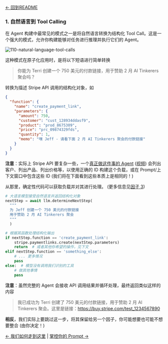 [← 回到README](https://github.com/humanlayer/12-factor-agents/blob/main/README.md)

### 1. 自然语言到 Tool Calling

在 Agent 构建中最常见的模式之一是将自然语言转换为结构化 Tool Call。这是一个强大的模式，允许你构建能够对任务进行推理并执行它们的 Agent。

![110-natural-language-tool-calls](https://github.com/humanlayer/12-factor-agents/blob/main/img/110-natural-language-tool-calls.png)

这种模式在原子化应用时，是将以下短语进行简单转换

> 你能为 Terri 创建一个 750 美元的付款链接，用于赞助 2 月 AI Tinkerers 聚会吗？

转换为描述 Stripe API 调用的结构化对象，如

```json
{
  "function": {
    "name": "create_payment_link",
    "parameters": {
      "amount": 750,
      "customer": "cust_128934ddasf9",
      "product": "prod_8675309",
      "price": "prc_09874329fds",
      "quantity": 1,
      "memo": "嘿 Jeff - 请看下面 2 月 AI Tinkerers 聚会的付款链接"
    }
  }
}
```

**注意**：实际上 Stripe API 要复杂一些，一个[真正做这件事的 Agent](https://github.com/dexhorthy/mailcrew) ([视频](https://www.youtube.com/watch?v=f_cKnoPC_Oo)) 会列出客户、列出产品、列出价格等，以使用正确的 ID 构建这个负载，或在 Prompt/上下文窗口中包含这些 ID (我们将在下面看到这些本质上是相同的！)

从那里，确定性代码可以获取负载并对其进行处理。 (更多信息见[因子 3](https://github.com/humanlayer/12-factor-agents/blob/main/content/factor-03-own-your-context-window.md))

```python
# 大语言模型接受自然语言并返回结构化对象
nextStep = await llm.determineNextStep(
  """
  为 Jeff 创建一个 750 美元的付款链接
  用于赞助 2 月 AI Tinkerers 聚会
  """
  )

# 根据其函数处理结构化输出
if nextStep.function == 'create_payment_link':
    stripe.paymentlinks.create(nextStep.parameters)
    return  # 或者其他你希望的操作，见下文
elif nextStep.function == 'something_else':
    # ... 更多情况
    pass
else:  # 模型没有调用我们识别的工具
    # 做其他事情
    pass
```

**注意**：虽然完整的 Agent 会接收 API 调用结果并循环处理，最终返回类似这样的内容

> 我已成功为 Terri 创建了 750 美元的付款链接，用于赞助 2 月 AI Tinkerers 聚会。这里是链接：https://buy.stripe.com/test_1234567890

**相反**，我们实际上要跳过这一步，将其保留给另一个因子，你可能想要也可能不想要整合 (由你决定！)

[← 我们如何走到这里](https://github.com/humanlayer/12-factor-agents/blob/main/content/brief-history-of-software.md) | [掌控你的 Prompt →](https://github.com/humanlayer/12-factor-agents/blob/main/content/factor-02-own-your-prompts.md)